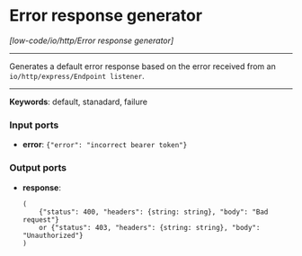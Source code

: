 # Error response generator

_[low-code/io/http/Error response generator]_

---

Generates a default error response based on the error received from an `io/http/express/Endpoint listener`.<br>

---

__Keywords__: default, stanadard, failure

### Input ports

* __error__: ` {"error": "incorrect bearer token"} `

### Output ports

* __response__: 
    ```
    (
        {"status": 400, "headers": {string: string}, "body": "Bad request"}
        or {"status": 403, "headers": {string: string}, "body": "Unauthorized"}
    )
    ```

